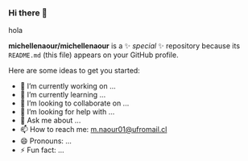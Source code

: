 ### Hi there 👋
hola



**michellenaour/michellenaour** is a ✨ _special_ ✨ repository because its `README.md` (this file) appears on your GitHub profile.

Here are some ideas to get you started:

- 🔭 I’m currently working on ...
- 🌱 I’m currently learning ...
- 👯 I’m looking to collaborate on ...
- 🤔 I’m looking for help with ...
- 💬 Ask me about ...
- 📫 How to reach me: m.naour01@ufromail.cl
- 😄 Pronouns: ...
- ⚡ Fun fact: ...
